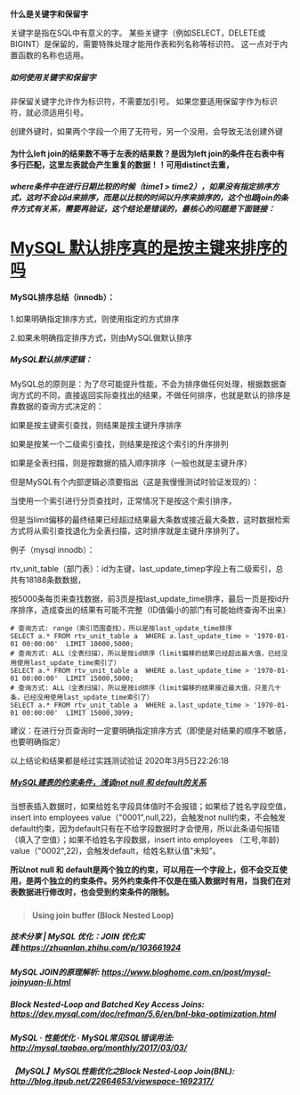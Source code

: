 **什么是关键字和保留字**

关键字是指在SQL中有意义的字。 某些关键字（例如SELECT，DELETE或BIGINT）是保留的，需要特殊处理才能用作表和列名称等标识符。 这一点对于内置函数的名称也适用。

##### 如何使用关键字和保留字

非保留关键字允许作为标识符，不需要加引号。 如果您要适用保留字作为标识符，就必须适用引号。



创建外键时，如果两个字段一个用了无符号，另一个没用，会导致无法创建外键



#### 为什么left join的结果数不等于左表的结果数？是因为left join的条件在右表中有多行匹配，这里左表就会产生重复的数据！！可用distinct去重，



##### where条件中在进行日期比较的时候（time1 > time2），如果没有指定排序方式，这时不会以id来排序，而是以比较的时间以升序来排序的，这个也跟join的条件方式有关系，需要再验证，这个结论是错误的，最核心的问题是下面链接：

# [MySQL 默认排序真的是按主键来排序的吗](https://segmentfault.com/a/1190000016251056)

#### MySQL排序总结（innodb）：

1.如果明确指定排序方式，则使用指定的方式排序

2.如果未明确指定排序方式，则由MySQL做默认排序

##### MySQL默认排序逻辑：

MySQL总的原则是：为了尽可能提升性能，不会为排序做任何处理，根据数据查询方式的不同，直接返回实际查找出的结果，不做任何排序，也就是默认的排序是靠数据的查询方式决定的：

如果是按主键索引查找，则结果是按主键升序排序

如果是按某一个二级索引查找，则结果是按这个索引的升序排列

如果是全表扫描，则是按数据的插入顺序排序（一般也就是主键升序）



但是MySQL有个内部逻辑必须要指出（这是我慢慢测试时验证发现的）：

当使用一个索引进行分页查找时，正常情况下是按这个索引排序，

但是当limit偏移的最终结果已经超过结果最大条数或接近最大条数，这时数据检索方式将从索引查找退化为全表扫描，这时排序就是主键升序排列了。

例子（mysql innodb）：

rtv_unit_table（部门表）：id为主键，last_update_timep字段上有二级索引，总共有18188条数数据，

按5000条每页来查找数据，前3页是按last_update_time排序，最后一页是按id升序排序，造成查出的结果有可能不完整（ID值偏小的部门有可能始终查询不出来）

```mysql
# 查询方式: range（索引范围查找），所以是按last_update_time排序
SELECT a.* FROM rtv_unit_table a  WHERE a.last_update_time > '1970-01-01 00:00:00'  LIMIT 10000,5000;
# 查询方式: ALL（全表扫描），所以是按id排序（limit偏移的结果已经超出最大值，已经没用使用last_update_time索引了）
SELECT a.* FROM rtv_unit_table a  WHERE a.last_update_time > '1970-01-01 00:00:00'  LIMIT 15000,5000;
# 查询方式: ALL（全表扫描），所以是按id排序（limit偏移的结果接近最大值，只差几十条，已经没用使用last_update_time索引了）
SELECT a.* FROM rtv_unit_table a  WHERE a.last_update_time > '1970-01-01 00:00:00'  LIMIT 15000,3099;
```

建议：在进行分页查询时一定要明确指定排序方式（即使是对结果的顺序不敏感，也要明确指定）

以上结论和结果都是经过实践测试验证 2020年3月5日22:26:18



##### [MySQL建表的约束条件，浅谈not null 和 default的关系](https://zhuanlan.zhihu.com/p/60761127)

当想表插入数据时，如果给姓名字段具体值时不会报错；如果给了姓名字段空值，insert into employees value（"0001",null,22)，会触发not null约束，不会触发default约束，因为default只有在不给字段数据时才会使用，所以此条语句报错（填入了空值）；如果不给姓名字段数据，insert into employees （工号,年龄) value（"0002",22)，会触发default，给姓名默认值"未知"。

**所以not null 和 default是两个独立的约束，可以用在一个字段上，但不会交互使用，是两个独立的约束条件。另外约束条件不仅是在插入数据时有用，当我们在对表数据进行修改时，也会受到约束条件的限制。**

##### 

> #### Using join buffer (Block Nested Loop)

##### 技术分享 | MySQL 优化：JOIN 优化实践:https://zhuanlan.zhihu.com/p/103661924

##### MySQL JOIN的原理解析: https://www.bloghome.com.cn/post/mysql-joinyuan-li.html

##### Block Nested-Loop and Batched Key Access Joins: https://dev.mysql.com/doc/refman/5.6/en/bnl-bka-optimization.html

##### MySQL · 性能优化 · MySQL常见SQL错误用法: http://mysql.taobao.org/monthly/2017/03/03/

##### 【MySQL】MySQL性能优化之Block Nested-Loop Join(BNL): http://blog.itpub.net/22664653/viewspace-1692317/